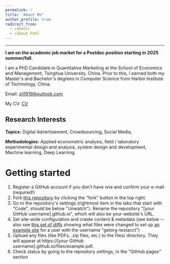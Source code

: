 ```yaml
---
permalink: /
title: "About Me"
author_profile: true
redirect_from: 
  - /about/
  - /about.html
---
```

---
**I am on the academic job market for a Postdoc position starting in 2025 summer/fall.**

I am a PhD Candidate in Quantitative Marketing at the School of Economics and Management, Tsinghua University, China. Prior to this, I earned both my Master's and Bachelor's degrees in Computer Science from Harbin Institute of Technology, China.


Email: [zjl1919@outlook.com](mailto:zjl1919@outlook.com)

My CV: [CV](https://docs.google.com/gview?url=https://github.com/zhangjlthu/jinglong.github.io/raw/master/files/CV_JinglongZhang_202405.pdf&embedded=true
)


**Research Interests**
-----
**Topics:** Digital Advertisement, Crowdsourcing, Social Media, 

**Methodologies:** Applied econometric analysis, field / laboratory experimental design and analysis, system design and development, Machine learning, Deep Learning


Getting started
======
1. Register a GitHub account if you don't have one and confirm your e-mail (required!)
1. Fork [this repository](https://github.com/academicpages/academicpages.github.io) by clicking the "fork" button in the top right. 
1. Go to the repository's settings (rightmost item in the tabs that start with "Code", should be below "Unwatch"). Rename the repository "[your GitHub username].github.io", which will also be your website's URL.
1. Set site-wide configuration and create content & metadata (see below -- also see [this set of diffs](http://archive.is/3TPas) showing what files were changed to set up [an example site](https://getorg-testacct.github.io) for a user with the username "getorg-testacct")
1. Upload any files (like PDFs, .zip files, etc.) to the files/ directory. They will appear at https://[your GitHub username].github.io/files/example.pdf.  
1. Check status by going to the repository settings, in the "GitHub pages" section


